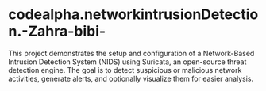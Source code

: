 # codealpha.networkintrusionDetection.-Zahra-bibi-
This project demonstrates the setup and configuration of a Network-Based Intrusion Detection System (NIDS) using Suricata, an open-source threat detection engine. The goal is to detect suspicious or malicious network activities, generate alerts, and optionally visualize them for easier analysis.
